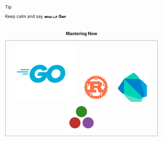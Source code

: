 > [!TIP]
> Keep calm and say **வை டா கோ**

<div align="center">

#

<b>Mastering Now</b>
</div>

<div align="center" style="border: 2px solid #ccc; padding: 10px; display: inline-block;">
  <img src="/img/golang_cen.png" alt="golang" width="40%" style="margin: 0 10px;" />
  <img src="/img/rust.png" alt="rust" width="20%" style="margin: 0 10px;" />
  <img src="/img/dart.png" alt="dart" width="20%" style="margin: 0 10px;" />
  <img src="/img/julia_2.png" alt="julia" width="20%" style="margin: 0 10px;" />
</div>

#

<!--

                                                     dP d88   a8888a  
                                                     88  88  d8' ..8b 
88d8b.d8b. dP    dP .d8888b. dP    dP 88d888b. .d888b88  88  88 .P 88 
88'`88'`88 88    88 88'  `88 88    88 88'  `88 88'  `88  88  88 d' 88 
88  88  88 88.  .88 88.  .88 88.  .88 88    88 88.  .88  88  Y8'' .8P 
dP  dP  dP `88888P' `8888P88 `88888P' dP    dP `88888P8 d88P  Y8888P  
                         .88                                          
                     d8888P                                           

-->

<!--
 "YOU FOUND SOMETHING WHICH IS HIDDEN" |  "நீங்கள் மறைக்கப்பட்ட ஒன்றைக் கண்டுபிடித்துள்ளீர்கள்"
-->
